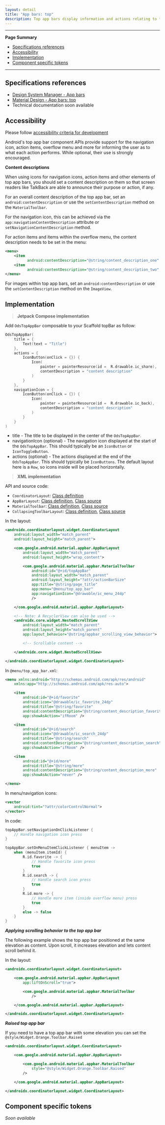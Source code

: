 ```yaml
---
layout: detail
title: "App bars: top"
description: Top app bars display information and actions relating to the current screen.
---
```


---

**Page Summary**

* [Specifications references](#specifications-references)
* [Accessibility](#accessibility)
* [Implementation](#implementation)
* [Component specific tokens](#component-specific-tokens)

---

## Specifications references

- [Design System Manager - App bars](https://system.design.orange.com/0c1af118d/p/23e0e6-app-bars/b/620966)
- [Material Design - App bars: top](https://material.io/components/app-bars-top/)
- Technical documentation soon available

## Accessibility

Please follow [accessibility criteria for development](https://a11y-guidelines.orange.com/en/mobile/android/development/)

Android's top app bar component APIs provide support for the navigation icon,
action items, overflow menu and more for informing the user as to what each
action performs. While optional, their use is strongly encouraged.

**Content descriptions**

When using icons for navigation icons, action items and other elements of top
app bars, you should set a content description on them so that screen readers
like TalkBack are able to announce their purpose or action, if any.

For an overall content description of the top app bar, set an
`android:contentDescription` or use the `setContentDescription` method on the
`MaterialToolbar`.

For the navigation icon, this can be achieved via the
`app:navigationContentDescription` attribute or
`setNavigationContentDescription` method.

For action items and items within the overflow menu, the content description
needs to be set in the menu:

```xml
<menu>
    <item
          android:contentDescription="@string/content_description_one" />
    <item
          android:contentDescription="@string/content_description_two" />
</menu>
```

For images within top app bars, set an `android:contentDescription`
or use the `setContentDescription` method on the `ImageView`.

## Implementation

> **Jetpack Compose implementation**

Add `OdsTopAppBar` composable to your Scaffold topBar as follow:

```kotlin
OdsTopAppBar(
    title = {
        Text(text = "Title")
    },
    actions = {
        IconButton(onClick = {}) {
            Icon(
                painter = painterResource(id =  R.drawable.ic_share),
                contentDescription = "content description"
            )
        }
    },
    navigationIcon = {
        IconButton(onClick = {}) {
            Icon(
                painter = painterResource(id =  R.drawable.ic_back),
                contentDescription = "content description"
            )
        }
    }
)
```

- title - The title to be displayed in the center of the `OdsTopAppBar`.
- navigationIcon (optional) - The navigation icon displayed at the start of the `OdsTopAppBar`. This should typically be an `IconButton` or `IconToggleButton`.
- actions (optional) - The actions displayed at the end of the `OdsTopAppBar`. This should typically be `IconButtons`. The default layout here is a `Row`, so icons inside will be placed horizontally.

> **XML implementation**

API and source code:

*   `CoordinatorLayout`: [Class definition](https://developer.android.com/reference/androidx/coordinatorlayout/widget/CoordinatorLayout)
*   `AppBarLayout`: [Class definition](https://developer.android.com/reference/com/google/android/material/appbar/AppBarLayout), [Class source](https://github.com/material-components/material-components-android/tree/master/lib/java/com/google/android/material/appbar/AppBarLayout.java)
*   `MaterialToolbar`: [Class definition](https://developer.android.com/reference/com/google/android/material/appbar/MaterialToolbar), [Class source](https://github.com/material-components/material-components-android/tree/master/lib/java/com/google/android/material/appbar/MaterialToolbar.java)
*   `CollapsingToolbarLayout`: [Class definition](https://developer.android.com/reference/com/google/android/material/appbar/CollapsingToolbarLayout), [Class source](https://github.com/material-components/material-components-android/tree/master/lib/java/com/google/android/material/appbar/CollapsingToolbarLayout.java)

In the layout:

```xml
<androidx.coordinatorlayout.widget.CoordinatorLayout
    android:layout_width="match_parent"
    android:layout_height="match_parent">

    <com.google.android.material.appbar.AppBarLayout
        android:layout_width="match_parent"
        android:layout_height="wrap_content">

        <com.google.android.material.appbar.MaterialToolbar
            android:id="@+id/topAppBar"
            android:layout_width="match_parent"
            android:layout_height="?attr/actionBarSize"
            app:title="@string/page_title"
            app:menu="@menu/top_app_bar"
            app:navigationIcon="@drawable/ic_menu_24dp"
            />

    </com.google.android.material.appbar.AppBarLayout>

    <!-- Note: A RecyclerView can also be used -->
    <androidx.core.widget.NestedScrollView
        android:layout_width="match_parent"
        android:layout_height="match_parent"
        app:layout_behavior="@string/appbar_scrolling_view_behavior">

        <!-- Scrollable content -->

    </androidx.core.widget.NestedScrollView>

</androidx.coordinatorlayout.widget.CoordinatorLayout>
```

In `@menu/top_app_bar.xml`:

```xml
<menu xmlns:android="http://schemas.android.com/apk/res/android"
    xmlns:app="http://schemas.android.com/apk/res-auto">

    <item
        android:id="@+id/favorite"
        android:icon="@drawable/ic_favorite_24dp"
        android:title="@string/favorite"
        android:contentDescription="@string/content_description_favorite"
        app:showAsAction="ifRoom" />

    <item
        android:id="@+id/search"
        android:icon="@drawable/ic_search_24dp"
        android:title="@string/search"
        android:contentDescription="@string/content_description_search"
        app:showAsAction="ifRoom" />

    <item
        android:id="@+id/more"
        android:title="@string/more"
        android:contentDescription="@string/content_description_more"
        app:showAsAction="never" />

</menu>
```

In menu/navigation icons:

```xml
<vector
    android:tint="?attr/colorControlNormal">
</vector>
```

In code:

```kotlin
topAppBar.setNavigationOnClickListener {
    // Handle navigation icon press
}

topAppBar.setOnMenuItemClickListener { menuItem ->
    when (menuItem.itemId) {
        R.id.favorite -> {
            // Handle favorite icon press
            true
        }
        R.id.search -> {
            // Handle search icon press
            true
        }
        R.id.more -> {
            // Handle more item (inside overflow menu) press
            true
        }
        else -> false
    }
}
```

_**Applying scrolling behavior to the top app bar**_

The following example shows the top app bar positioned at the same elevation as
content. Upon scroll, it increases elevation and lets content scroll behind it.

In the layout:

```xml
<androidx.coordinatorlayout.widget.CoordinatorLayout>

    <com.google.android.material.appbar.AppBarLayout
        app:liftOnScroll="true">

        <com.google.android.material.appbar.MaterialToolbar
            />

    </com.google.android.material.appbar.AppBarLayout>

</androidx.coordinatorlayout.widget.CoordinatorLayout>
```

_**Raised top app bar**_

If you need to have a top app bar with some elevation you can set the `@style/Widget.Orange.Toolbar.Raised`

```xml
<androidx.coordinatorlayout.widget.CoordinatorLayout>

    <com.google.android.material.appbar.AppBarLayout>

        <com.google.android.material.appbar.MaterialToolbar
            style="@style/Widget.Orange.Toolbar.Raised"    
        />

    </com.google.android.material.appbar.AppBarLayout>

</androidx.coordinatorlayout.widget.CoordinatorLayout>
```

## Component specific tokens

_Soon available_
